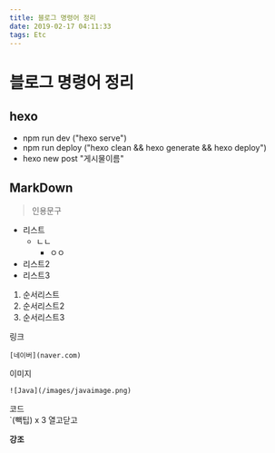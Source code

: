 ```yaml
---
title: 블로그 명령어 정리
date: 2019-02-17 04:11:33
tags: Etc
---
```


# 블로그 명령어 정리
## hexo
- npm run dev ("hexo serve")   
- npm run deploy ("hexo clean && hexo generate && hexo deploy")
- hexo new post "게시물이름"

## MarkDown
> 인용문구 

- 리스트
    - ㄴㄴ
        - ㅇㅇ
- 리스트2
- 리스트3 

1. 순서리스트
2. 순서리스트2
3. 순서리스트3


링크
```
[네이버](naver.com)
```
이미지
```
![Java](/images/javaimage.png)
```

코드   
`(빽팁) x 3 열고닫고

**강조**



